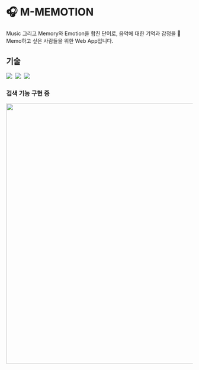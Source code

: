 # 🎧 M-MEMOTION
Music 그리고 Memory와 Emotion을 합친 단어로, 음악에 대한 기억과 감정을 📝 Memo하고 싶은 사람들을 위한 Web App입니다.

## 기술
<img src="https://img.shields.io/badge/React-61DAFB?style=flat-square&logo=React&logoColor=white"/>&nbsp;
<img src="https://img.shields.io/badge/Node.js-339933?style=flat-square&logo=nodedotjs&logoColor=white"/>&nbsp;
<img src="https://img.shields.io/badge/MongoDB-47A248?style=flat-square&logo=mongodb&logoColor=white"/>

### 검색 기능 구현 중
<img src="https://user-images.githubusercontent.com/77760931/120586369-62533900-c46e-11eb-81ec-fad4071c53c0.png" width=700>
